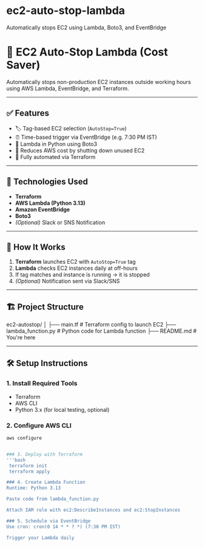 # ec2-auto-stop-lambda
Automatically stops EC2 using Lambda, Boto3, and EventBridge

# 🛑 EC2 Auto-Stop Lambda (Cost Saver)

Automatically stops non-production EC2 instances outside working hours using AWS Lambda, EventBridge, and Terraform.

---

## ✅ Features

- 🏷️ Tag-based EC2 selection (`AutoStop=True`)
- ⏰ Time-based trigger via EventBridge (e.g. 7:30 PM IST)
- 🐍 Lambda in Python using Boto3
- 💸 Reduces AWS cost by shutting down unused EC2
- 🧩 Fully automated via Terraform

---

## 🔧 Technologies Used

- **Terraform**
- **AWS Lambda (Python 3.13)**
- **Amazon EventBridge**
- **Boto3**
- *(Optional)* Slack or SNS Notification

---

## 🚀 How It Works

1. **Terraform** launches EC2 with `AutoStop=True` tag
2. **Lambda** checks EC2 instances daily at off-hours
3. If tag matches and instance is running → it is stopped
4. *(Optional)* Notification sent via Slack/SNS

---

## 🏗️ Project Structure

ec2-autostop/
             │
             ├── main.tf # Terraform config to launch EC2
             ├── lambda_function.py # Python code for Lambda function
             ├── README.md # You're here


---

## 🛠️ Setup Instructions

### 1. Install Required Tools

- Terraform
- AWS CLI
- Python 3.x (for local testing, optional)

### 2. Configure AWS CLI

```bash
aws configure


### 3. Deploy with Terraform
'''bash
 terraform init
 terraform apply

### 4. Create Lambda Function
Runtime: Python 3.13

Paste code from lambda_function.py

Attach IAM role with ec2:DescribeInstances and ec2:StopInstances

### 5. Schedule via EventBridge
Use cron: cron(0 14 * * ? *) (7:30 PM IST)

Trigger your Lambda daily
